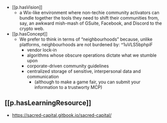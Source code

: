 


- [[p.hasVision]] 
  - a Wix-like environment where non-techie community activators can bundle together the tools they need to shift their communities from, say, an awkward mish-mash of GSuite, Facebook, and Discord to the crypto web.
- [[p.hasConcept]]
  - We prefer to think in terms of “neighbourhoods” because, unlike platforms, neighbourhoods are not burdened by: ^1uVLS5bphpiF
    - vendor lock-in
    - algorithms whose obscure operations dictate what we stumble upon
    - corporate-driven community guidelines
    - centralized storage of sensitive, interpersonal data and communication
      - (although to make a game fair, you can submit your information to a trustworty MCP)
  
## [[p.hasLearningResource]]

- https://sacred-capital.gitbook.io/sacred-capital/
